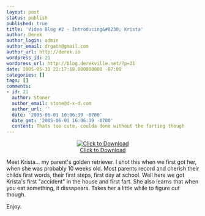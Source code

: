 ```yaml
---
layout: post
status: publish
published: true
title: 'Video Blog #2 - Introducing&#8230; Krista'
author: Derek
author_login: admin
author_email: drgath@gmail.com
author_url: http://derek.io
wordpress_id: 21
wordpress_url: http://blog.derekville.net/?p=21
date: 2005-05-31 22:17:18.000000000 -07:00
categories: []
tags: []
comments:
- id: 21
  author: Stoner
  author_email: stone@d-x-d.com
  author_url: ''
  date: '2005-06-01 10:06:39 -0700'
  date_gmt: '2005-06-01 16:06:39 -0700'
  content: Thats too cute, coulda done without the farting though
---
```

<div align="center"><a href="http://www.derekgathright.com/vlog/2/2_krista.wmv"><img src="http://www.derekgathright.com/vlog/2/2_krista_thumb.jpg" alt="Click to Download" /><br />Click to Download</a></div>

Meet Krista... my parent's golden retriever.  I shot this when we first got her, when she was probably 10 weeks old.  Most parents record and cherish their childs first words, their first steps, first day at school.  Well here we got Krista's first "accident" in the house and first fart.  She also learns that when you eat something, it dissapears.  Takes her a little while to figure out though.

Enjoy.
